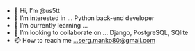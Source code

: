 - 👋 Hi, I’m @us5tt
- 👀 I’m interested in ... Python back-end developer
- 🌱 I’m currently learning ...
- 💞️ I’m looking to collaborate on ... Django, PostgreSQL, SQlite
- 📫 How to reach me ...serg.manko80@gmail.com

<!---
us5tt/us5tt is a ✨ special ✨ repository because its `README.md` (this file) appears on your GitHub profile.
You can click the Preview link to take a look at your changes.
--->
